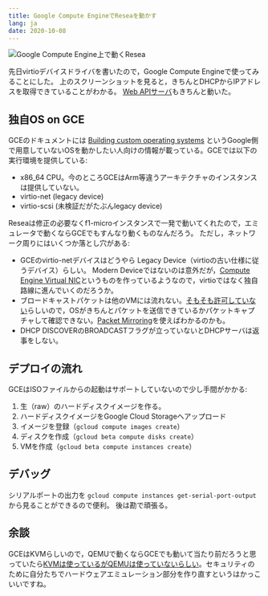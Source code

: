 ```yaml
---
title: Google Compute EngineでReseaを動かす
lang: ja
date: 2020-10-08
---
```


<Image alt="Google Compute Engine上で動くResea" src="/media/resea-on-google-compute-engine/resea-on-gce.png" width={1856} height={1318} />

先日virtioデバイスドライバを書いたので，Google Compute Engineで使ってみることにした。
上のスクリーンショットを見ると，きちんとDHCPからIPアドレスを取得できていることがわかる。
[Web APIサーバ](https://resea.org/docs/apps/webapi.html)もきちんと動いた。

## 独自OS on GCE
GCEのドキュメントには [Building custom operating systems](https://cloud.google.com/compute/docs/images/building-custom-os)
というGoogle側で用意していないOSを動かしたい人向けの情報が載っている。GCEでは以下の実行環境を提供している:

- x86_64 CPU。今のところGCEはArm等違うアーキテクチャのインスタンスは提供していない。
- virtio-net (legacy device)
- virtio-scsi (未検証だがたぶんlegacy device)

Reseaは修正の必要なくf1-microインスタンスで一発で動いてくれたので，エミュレータで動くならGCEでもすんなり動くものなんだろう。
ただし，ネットワーク周りにはいくつか落とし穴がある:

- GCEのvirtio-netデバイスはどうやら Legacy Device（virtioの古い仕様に従うデバイス）らしい。
  Modern Deviceではないのは意外だが，[Compute Engine Virtual NIC](https://git.kernel.org/pub/scm/linux/kernel/git/netdev/net-next.git/commit/?id=337d1ccb3dc917c5801f40e71374a63f3e18678b)というものを作っているようなので，virtioではなく独自路線に進んでいくのだろうか。
- ブロードキャストパケットは他のVMには流れない。[そもそも許可していない](https://cloud.google.com/vpc/docs/vpc)らしいので，OSがきちんとパケットを送信できているかパケットキャプチャして確認できない。[Packet Mirroring](https://cloud.google.com/vpc/docs/packet-mirroring)を使えばわかるのかも。
- DHCP DISCOVERのBROADCASTフラグが立っていないとDHCPサーバは返事をしない。

## デプロイの流れ
GCEはISOファイルからの起動はサポートしていないので少し手間がかかる:

1. 生（raw）のハードディスクイメージを作る。
2. ハードディスクイメージをGoogle Cloud Storageへアップロード
3. イメージを登録（`gcloud compute images create`）
4. ディスクを作成（`gcloud beta compute disks create`）
5. VMを作成（`gcloud beta compute instances create`）

## デバッグ
シリアルポートの出力を `gcloud compute instances get-serial-port-output` から見ることができるので便利。
後は勘で頑張る。

## 余談
GCEはKVMらしいので，QEMUで動くならGCEでも動いて当たり前だろうと思っていたら[KVMは使っているがQEMUは使っていないらしい](https://cloud.google.com/blog/products/gcp/7-ways-we-harden-our-kvm-hypervisor-at-google-cloud-security-in-plaintext)。セキュリティのために自分たちでハードウェアエミュレーション部分を作り直すというはかっこいいですね。
